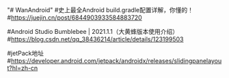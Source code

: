 "# WanAndroid"
#史上最全Android build.gradle配置详解，你懂的！
#https://juejin.cn/post/6844903933584883720

#Android Studio Bumblebee | 2021.1.1（大黄蜂版本使用介绍）
#https://blog.csdn.net/qq_38436214/article/details/123199503

#jetPack地址
#https://developer.android.com/jetpack/androidx/releases/slidingpanelayout?hl=zh-cn